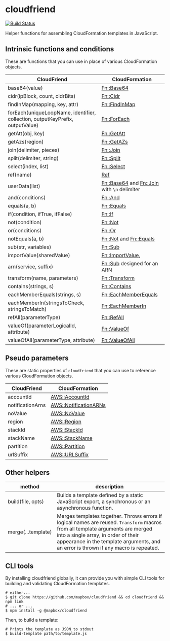 # cloudfriend

[![Build Status](https://travis-ci.com/mapbox/cloudfriend.svg?branch=master)](https://travis-ci.com/mapbox/cloudfriend)

Helper functions for assembling CloudFormation templates in JavaScript.

## Intrinsic functions and conditions

These are functions that you can use in place of various CloudFormation objects.

CloudFriend | CloudFormation
--- | ---
base64(value) | [Fn::Base64](http://docs.aws.amazon.com/AWSCloudFormation/latest/UserGuide/intrinsic-function-reference-base64.html)
cidr(ipBlock, count, cidrBits) | [Fn::Cidr](https://docs.aws.amazon.com/AWSCloudFormation/latest/UserGuide/intrinsic-function-reference-cidr.html)
findInMap(mapping, key, attr) | [Fn::FindInMap](http://docs.aws.amazon.com/AWSCloudFormation/latest/UserGuide/intrinsic-function-reference-findinmap.html)
forEach(uniqueLoopName, identifier, collection, outputKeyPrefix, outputValue) | [Fn::ForEach](https://docs.aws.amazon.com/AWSCloudFormation/latest/UserGuide/intrinsic-function-reference-foreach.html)
getAtt(obj, key) | [Fn::GetAtt](http://docs.aws.amazon.com/AWSCloudFormation/latest/UserGuide/intrinsic-function-reference-getatt.html)
getAzs(region) | [Fn::GetAZs](http://docs.aws.amazon.com/AWSCloudFormation/latest/UserGuide/intrinsic-function-reference-getavailabilityzones.html)
join(delimiter, pieces) | [Fn::Join](http://docs.aws.amazon.com/AWSCloudFormation/latest/UserGuide/intrinsic-function-reference-join.html)
split(delimiter, string) | [Fn::Split](https://docs.aws.amazon.com/AWSCloudFormation/latest/UserGuide/intrinsic-function-reference-split.html)
select(index, list) | [Fn::Select](http://docs.aws.amazon.com/AWSCloudFormation/latest/UserGuide/intrinsic-function-reference-select.html)
ref(name) | [Ref](http://docs.aws.amazon.com/AWSCloudFormation/latest/UserGuide/intrinsic-function-reference-ref.html)
userData(list) | [Fn::Base64](http://docs.aws.amazon.com/AWSCloudFormation/latest/UserGuide/intrinsic-function-reference-base64.html) and [Fn::Join](http://docs.aws.amazon.com/AWSCloudFormation/latest/UserGuide/intrinsic-function-reference-join.html) with `\n` delimiter
and(conditions) | [Fn::And](http://docs.aws.amazon.com/AWSCloudFormation/latest/UserGuide/intrinsic-function-reference-conditions.html#d0e121706)
equals(a, b) | [Fn::Equals](http://docs.aws.amazon.com/AWSCloudFormation/latest/UserGuide/intrinsic-function-reference-conditions.html#d0e121788)
if(condition, ifTrue, ifFalse) | [Fn::If](http://docs.aws.amazon.com/AWSCloudFormation/latest/UserGuide/intrinsic-function-reference-conditions.html#d0e121863)
not(condition) | [Fn::Not](http://docs.aws.amazon.com/AWSCloudFormation/latest/UserGuide/intrinsic-function-reference-conditions.html#d0e122042)
or(conditions) | [Fn::Or](http://docs.aws.amazon.com/AWSCloudFormation/latest/UserGuide/intrinsic-function-reference-conditions.html#d0e122130)
notEquals(a, b) | [Fn::Not](http://docs.aws.amazon.com/AWSCloudFormation/latest/UserGuide/intrinsic-function-reference-conditions.html#d0e122042) and [Fn::Equals](http://docs.aws.amazon.com/AWSCloudFormation/latest/UserGuide/intrinsic-function-reference-conditions.html#d0e121788)
sub(str, variables) | [Fn::Sub](http://docs.aws.amazon.com/AWSCloudFormation/latest/UserGuide/intrinsic-function-reference-sub.html)
importValue(sharedValue) | [Fn::ImportValue](http://docs.aws.amazon.com/AWSCloudFormation/latest/UserGuide/intrinsic-function-reference-importvalue.html),
arn(service, suffix) | [Fn::Sub](http://docs.aws.amazon.com/AWSCloudFormation/latest/UserGuide/intrinsic-function-reference-sub.html) designed for an ARN
transform(name, parameters) | [Fn::Transform](https://docs.aws.amazon.com/AWSCloudFormation/latest/UserGuide/intrinsic-function-reference-transform.html)
contains(strings, s) | [Fn::Contains](https://docs.aws.amazon.com/AWSCloudFormation/latest/UserGuide/intrinsic-function-reference-rules.html#fn-contains)
eachMemberEquals(strings, s) | [Fn::EachMemberEquals](https://docs.aws.amazon.com/AWSCloudFormation/latest/UserGuide/intrinsic-function-reference-rules.html#fn-eachmemberequals)
eachMemberIn(stringsToCheck, stringsToMatch) | [Fn::EachMemberIn](https://docs.aws.amazon.com/AWSCloudFormation/latest/UserGuide/intrinsic-function-reference-rules.html#fn-eachmemberin)
refAll(parameterType) | [Fn::RefAll](https://docs.aws.amazon.com/AWSCloudFormation/latest/UserGuide/intrinsic-function-reference-rules.html#fn-refall)
valueOf(parameterLogicalId, attribute) | [Fn::ValueOf](https://docs.aws.amazon.com/AWSCloudFormation/latest/UserGuide/intrinsic-function-reference-rules.html#fn-valueof)
valueOfAll(parameterType, attribute) | [Fn::ValueOfAll](https://docs.aws.amazon.com/AWSCloudFormation/latest/UserGuide/intrinsic-function-reference-rules.html#fn-valueofall)


## Pseudo parameters

These are static properties of `cloudfriend` that you can use to reference various CloudFormation objects.

CloudFriend | CloudFormation
--- | ---
accountId | [AWS::AccountId](http://docs.aws.amazon.com/AWSCloudFormation/latest/UserGuide/pseudo-parameter-reference.html)
notificationArns | [AWS::NotificationARNs](http://docs.aws.amazon.com/AWSCloudFormation/latest/UserGuide/pseudo-parameter-reference.html)
noValue | [AWS::NoValue](http://docs.aws.amazon.com/AWSCloudFormation/latest/UserGuide/pseudo-parameter-reference.html)
region | [AWS::Region](http://docs.aws.amazon.com/AWSCloudFormation/latest/UserGuide/pseudo-parameter-reference.html)
stackId | [AWS::StackId](http://docs.aws.amazon.com/AWSCloudFormation/latest/UserGuide/pseudo-parameter-reference.html)
stackName | [AWS::StackName](http://docs.aws.amazon.com/AWSCloudFormation/latest/UserGuide/pseudo-parameter-reference.html)
partition | [AWS::Partition](https://docs.aws.amazon.com/AWSCloudFormation/latest/UserGuide/pseudo-parameter-reference.html#cfn-pseudo-param-partition)
urlSuffix | [AWS::URLSuffix](https://docs.aws.amazon.com/AWSCloudFormation/latest/UserGuide/pseudo-parameter-reference.html#cfn-pseudo-param-urlsuffix)


## Other helpers

method | description
--- | ---
build(file, opts) | Builds a template defined by a static JavaScript export, a synchronous or an asynchronous function.
merge(...template) | Merges templates together. Throws errors if logical names are reused. `Transform` macros from all template arguments are merged into a single array, in order of their appearance in the template arguments, and an error is thrown if any macro is repeated.

## CLI tools

By installing cloudfriend globally, it can provide you with simple CLI tools for building and validating CloudFormation templates.

```
# either...
$ git clone https://github.com/mapbox/cloudfriend && cd cloudfriend && npm link
# ... or ...
$ npm install -g @mapbox/cloudfriend
```

Then, to build a template:

```
# Prints the template as JSON to stdout
$ build-template path/to/template.js
```
